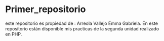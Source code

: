 # Primer_repositorio
este repositorio es propiedad de : Arreola Vallejo Emma Gabriela. En este repositorio están disponible mis practicas de la segunda unidad realizado en PHP.
